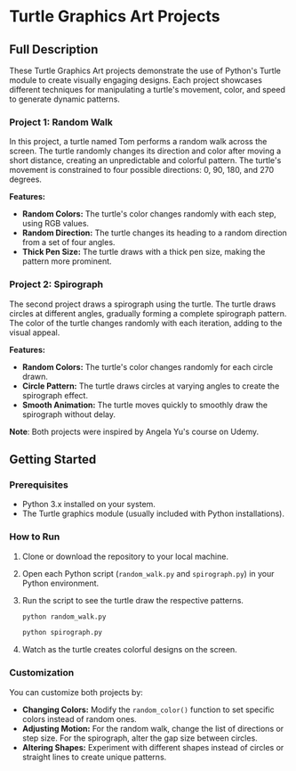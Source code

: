 # Turtle Graphics Art Projects

## Full Description

These Turtle Graphics Art projects demonstrate the use of Python's Turtle module to create visually engaging designs. Each project showcases different techniques for manipulating a turtle's movement, color, and speed to generate dynamic patterns.

### Project 1: Random Walk

In this project, a turtle named Tom performs a random walk across the screen. The turtle randomly changes its direction and color after moving a short distance, creating an unpredictable and colorful pattern. The turtle's movement is constrained to four possible directions: 0, 90, 180, and 270 degrees.

**Features:**
- **Random Colors:** The turtle's color changes randomly with each step, using RGB values.
- **Random Direction:** The turtle changes its heading to a random direction from a set of four angles.
- **Thick Pen Size:** The turtle draws with a thick pen size, making the pattern more prominent.

### Project 2: Spirograph

The second project draws a spirograph using the turtle. The turtle draws circles at different angles, gradually forming a complete spirograph pattern. The color of the turtle changes randomly with each iteration, adding to the visual appeal.

**Features:**
- **Random Colors:** The turtle's color changes randomly for each circle drawn.
- **Circle Pattern:** The turtle draws circles at varying angles to create the spirograph effect.
- **Smooth Animation:** The turtle moves quickly to smoothly draw the spirograph without delay.

**Note**: Both projects were inspired by Angela Yu's course on Udemy.

## Getting Started

### Prerequisites

- Python 3.x installed on your system.
- The Turtle graphics module (usually included with Python installations).

### How to Run

1. Clone or download the repository to your local machine.
2. Open each Python script (`random_walk.py` and `spirograph.py`) in your Python environment.
3. Run the script to see the turtle draw the respective patterns.

   ```bash
   python random_walk.py
   ```

   ```bash
   python spirograph.py
   ```

4. Watch as the turtle creates colorful designs on the screen.

### Customization

You can customize both projects by:
- **Changing Colors:** Modify the `random_color()` function to set specific colors instead of random ones.
- **Adjusting Motion:** For the random walk, change the list of directions or step size. For the spirograph, alter the gap size between circles.
- **Altering Shapes:** Experiment with different shapes instead of circles or straight lines to create unique patterns.
